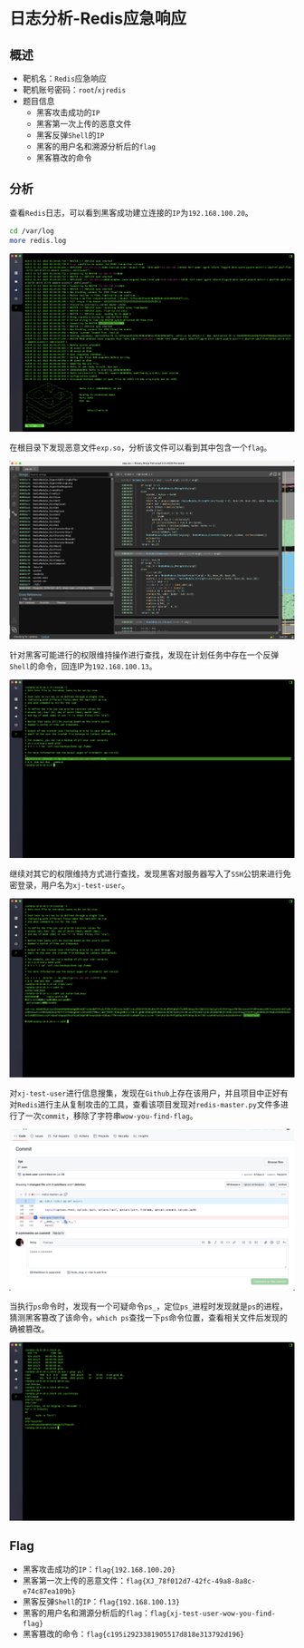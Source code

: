 # 日志分析-Redis应急响应

## 概述
- 靶机名：`Redis`应急响应
- 靶机账号密码：`root`/`xjredis`
- 题目信息
  - 黑客攻击成功的`IP`
  - 黑客第一次上传的恶意文件
  - 黑客反弹`Shell`的`IP`
  - 黑客的用户名和溯源分析后的`flag`
  - 黑客篡改的命令

## 分析

查看`Redis`日志，可以看到黑客成功建立连接的`IP`为`192.168.100.20`。

```bash
cd /var/log
more redis.log
```

![](images/1.png)

在根目录下发现恶意文件`exp.so`，分析该文件可以看到其中包含一个`flag`。

![](images/2.png)

针对黑客可能进行的权限维持操作进行查找，发现在计划任务中存在一个反弹`Shell`的命令，回连IP为`192.168.100.13`。

![](images/3.png)

继续对其它的权限维持方式进行查找，发现黑客对服务器写入了`SSH`公钥来进行免密登录，用户名为`xj-test-user`。

![](images/4.png)

对`xj-test-user`进行信息搜集，发现在`Github`上存在该用户，并且项目中正好有对`Redis`进行主从复制攻击的工具，查看该项目发现对`redis-master.py`文件多进行了一次`commit`，移除了字符串`wow-you-find-flag`。

![](images/5.png)

当执行`ps`命令时，发现有一个可疑命令`ps_`，定位`ps_`进程时发现就是`ps`的进程，猜测黑客篡改了该命令，`which ps`查找一下`ps`命令位置，查看相关文件后发现的确被篡改。

![](images/6.png)

## Flag

- 黑客攻击成功的`IP`：`flag{192.168.100.20}`
- 黑客第一次上传的恶意文件：`flag{XJ_78f012d7-42fc-49a8-8a8c-e74c87ea109b}`
- 黑客反弹`Shell`的`IP`：`flag{192.168.100.13}`
- 黑客的用户名和溯源分析后的`flag`：`flag{xj-test-user-wow-you-find-flag}`
- 黑客篡改的命令：`flag{c195i2923381905517d818e313792d196}`